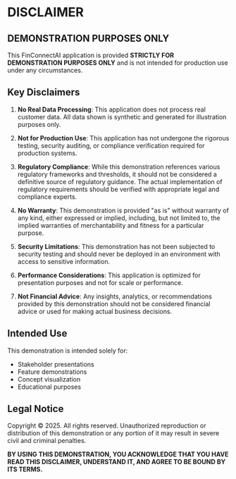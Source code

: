 # DISCLAIMER

## DEMONSTRATION PURPOSES ONLY

This FinConnectAI application is provided **STRICTLY FOR DEMONSTRATION PURPOSES ONLY** and is not intended for production use under any circumstances.

## Key Disclaimers

1. **No Real Data Processing**: This application does not process real customer data. All data shown is synthetic and generated for illustration purposes only.

2. **Not for Production Use**: This application has not undergone the rigorous testing, security auditing, or compliance verification required for production systems.

3. **Regulatory Compliance**: While this demonstration references various regulatory frameworks and thresholds, it should not be considered a definitive source of regulatory guidance. The actual implementation of regulatory requirements should be verified with appropriate legal and compliance experts.

4. **No Warranty**: This demonstration is provided "as is" without warranty of any kind, either expressed or implied, including, but not limited to, the implied warranties of merchantability and fitness for a particular purpose.

5. **Security Limitations**: This demonstration has not been subjected to security testing and should never be deployed in an environment with access to sensitive information.

6. **Performance Considerations**: This application is optimized for presentation purposes and not for scale or performance.

7. **Not Financial Advice**: Any insights, analytics, or recommendations provided by this demonstration should not be considered financial advice or used for making actual business decisions.

## Intended Use

This demonstration is intended solely for:
- Stakeholder presentations
- Feature demonstrations
- Concept visualization
- Educational purposes

## Legal Notice

Copyright © 2025. All rights reserved. Unauthorized reproduction or distribution of this demonstration or any portion of it may result in severe civil and criminal penalties.

**BY USING THIS DEMONSTRATION, YOU ACKNOWLEDGE THAT YOU HAVE READ THIS DISCLAIMER, UNDERSTAND IT, AND AGREE TO BE BOUND BY ITS TERMS.**
